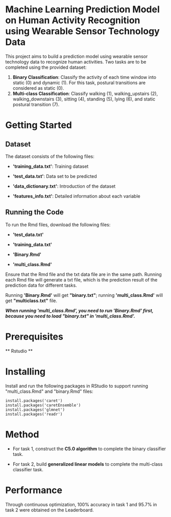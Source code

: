 # Machine Learning Prediction Model on Human Activity Recognition using Wearable Sensor Technology Data

This project aims to build a prediction model using wearable sensor technology data to recognize human activities. Two tasks are to be completed using the provided dataset:

1. **Binary Classification**: Classify the activity of each time window into static (0) and dynamic (1). For this task, postural transitions are considered as static (0).
2. **Multi-class Classification**: Classify walking (1), walking_upstairs (2), walking_downstairs (3), sitting (4), standing (5), lying (6), and static postural transition (7).

# Getting Started

## Dataset

The dataset consists of the following files:

- **'training_data.txt'**: Training dataset

* **'test_data.txt'**: Data set to be predicted

+ **'data_dictionary.txt'**: Introduction of the dataset

- **'features_info.txt'**: Detailed information about each variable

## Running the Code

To run the Rmd files, download the following files:

- **'test_data.txt'**

* **'training_data.txt'**

+ **'Binary.Rmd'**

- **'multi_class.Rmd'**

Ensure that the Rmd file and the txt data file are in the same path. Running each Rmd file will generate a txt file, which is the prediction result of the prediction data for different tasks.

Running **'Binary.Rmd'** will get **"binary.txt"**; running **'multi_class.Rmd'** will get **"multiclass.txt"** file.

***When running **'multi_class.Rmd'**, you need to run **'Binary.Rmd'** first, because you need to load **"binary.txt"** in **'multi_class.Rmd'**.***

# Prerequisites

** Rstudio **

# Installing

Install and run the following packages in RStudio to support running "multi_class.Rmd" and "binary.Rmd" files:

```{r}
install.packages('caret')
install.packages('caretEnsemble')
install.packages('glmnet')
install.packages('readr')
```

# Method

- For task 1, construct the **C5.0 algorithm** to complete the binary classifier task.

* For task 2, build **generalized linear models** to complete the multi-class classifier task.

# Performance

Through continuous optimization, 100% accuracy in task 1 and 95.7% in task 2 were obtained on the Leaderboard.